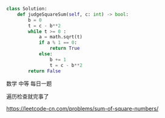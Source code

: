 <!--
 * @Description: 
 * @Autor: Au3C2
 * @Date: 2021-04-28 12:20:15
 * @LastEditors: Au3C2
 * @LastEditTime: 2021-04-28 12:20:49
-->
```python
class Solution:
    def judgeSquareSum(self, c: int) -> bool:
        b = 0
        t = c - b**2
        while t >= 0 :
            a = math.sqrt(t)
            if a % 1 == 0:
                return True
            else:
                b += 1
                t = c - b**2
        return False
```
数学 中等 每日一题

遍历检查就完事了

https://leetcode-cn.com/problems/sum-of-square-numbers/
